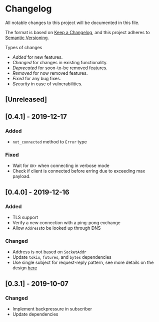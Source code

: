 # Changelog

All notable changes to this project will be documented in this file.

The format is based on [Keep a Changelog](https://keepachangelog.com/en/1.0.0/),
and this project adheres to [Semantic Versioning](https://semver.org/spec/v2.0.0.html).

Types of changes
* _Added_ for new features.
* _Changed_ for changes in existing functionality.
* _Deprecated_ for soon-to-be removed features.
* _Removed_ for now removed features.
* _Fixed_ for any bug fixes.
* _Security_ in case of vulnerabilities.


## [Unreleased]

## [0.4.1] - 2019-12-17

### Added

- `not_connected` method to `Error` type

### Fixed

- Wait for `OK+` when connecting in verbose mode
- Check if client is connected before erring due to exceeding max payload.

## [0.4.0] - 2019-12-16

### Added

- TLS support
- Verify a new connection with a ping-pong exchange
- Allow `Address`to be looked up through DNS

### Changed

- Address is not based on `SocketAddr`
- Update `tokio`, `futures`, and `bytes` dependencies
- Use single subject for request-reply pattern, see more details on the design [here](https://github.com/nats-io/nats.go/issues/294)

## [0.3.1] - 2019-10-07

### Changed

- Implement backpressure in subscriber
- Update dependencies
